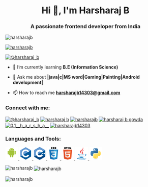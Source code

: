 <h1 align="center">Hi 👋, I'm Harsharaj B</h1>
<h3 align="center">A passionate frontend developer from India</h3>

<p align="left"> <img src="https://komarev.com/ghpvc/?username=harsharajb&label=Profile%20views&color=0e75b6&style=flat" alt="harsharajb" /> </p>

<p align="left"> <a href="https://github.com/ryo-ma/github-profile-trophy"><img src="https://github-profile-trophy.vercel.app/?username=harsharajb" alt="harsharajb" /></a> </p>

<p align="left"> <a href="https://twitter.com/@harsharaj_b" target="blank"><img src="https://img.shields.io/twitter/follow/@harsharaj_b?logo=twitter&style=for-the-badge" alt="@harsharaj_b" /></a> </p>

- 🌱 I’m currently learning **B.E (Information Science)**

- 💬 Ask me about **|java|c|MS word|Gaming|Painting|Android development|**

- 📫 How to reach me **harsharajb14303@gmail.com**

<h3 align="left">Connect with me:</h3>
<p align="left">
<a href="https://twitter.com/@harsharaj_b" target="blank"><img align="center" src="https://raw.githubusercontent.com/rahuldkjain/github-profile-readme-generator/master/src/images/icons/Social/twitter.svg" alt="@harsharaj_b" height="30" width="40" /></a>
<a href="https://linkedin.com/in/harsharaj b" target="blank"><img align="center" src="https://raw.githubusercontent.com/rahuldkjain/github-profile-readme-generator/master/src/images/icons/Social/linked-in-alt.svg" alt="harsharaj b" height="30" width="40" /></a>
<a href="https://codesandbox.com/harsharajb" target="blank"><img align="center" src="https://raw.githubusercontent.com/rahuldkjain/github-profile-readme-generator/master/src/images/icons/Social/codesandbox.svg" alt="harsharajb" height="30" width="40" /></a>
<a href="https://fb.com/harsharaj b gowda" target="blank"><img align="center" src="https://raw.githubusercontent.com/rahuldkjain/github-profile-readme-generator/master/src/images/icons/Social/facebook.svg" alt="harsharaj b gowda" height="30" width="40" /></a>
<a href="https://instagram.com/0.1__h_a_r_s_h_a__" target="blank"><img align="center" src="https://raw.githubusercontent.com/rahuldkjain/github-profile-readme-generator/master/src/images/icons/Social/instagram.svg" alt="0.1__h_a_r_s_h_a__" height="30" width="40" /></a>
<a href="https://www.hackerrank.com/harsharajb14303" target="blank"><img align="center" src="https://raw.githubusercontent.com/rahuldkjain/github-profile-readme-generator/master/src/images/icons/Social/hackerrank.svg" alt="harsharajb14303" height="30" width="40" /></a>
</p>

<h3 align="left">Languages and Tools:</h3>
<p align="left"> <a href="https://developer.android.com" target="_blank" rel="noreferrer"> <img src="https://raw.githubusercontent.com/devicons/devicon/master/icons/android/android-original-wordmark.svg" alt="android" width="40" height="40"/> </a> <a href="https://www.cprogramming.com/" target="_blank" rel="noreferrer"> <img src="https://raw.githubusercontent.com/devicons/devicon/master/icons/c/c-original.svg" alt="c" width="40" height="40"/> </a> <a href="https://www.w3schools.com/cpp/" target="_blank" rel="noreferrer"> <img src="https://raw.githubusercontent.com/devicons/devicon/master/icons/cplusplus/cplusplus-original.svg" alt="cplusplus" width="40" height="40"/> </a> <a href="https://www.w3schools.com/css/" target="_blank" rel="noreferrer"> <img src="https://raw.githubusercontent.com/devicons/devicon/master/icons/css3/css3-original-wordmark.svg" alt="css3" width="40" height="40"/> </a> <a href="https://www.w3.org/html/" target="_blank" rel="noreferrer"> <img src="https://raw.githubusercontent.com/devicons/devicon/master/icons/html5/html5-original-wordmark.svg" alt="html5" width="40" height="40"/> </a> <a href="https://www.java.com" target="_blank" rel="noreferrer"> <img src="https://raw.githubusercontent.com/devicons/devicon/master/icons/java/java-original.svg" alt="java" width="40" height="40"/> </a> <a href="https://www.python.org" target="_blank" rel="noreferrer"> <img src="https://raw.githubusercontent.com/devicons/devicon/master/icons/python/python-original.svg" alt="python" width="40" height="40"/> </a> </p>

<p><img align="left" src="https://github-readme-stats.vercel.app/api/top-langs?username=harsharajb&show_icons=true&locale=en&layout=compact" alt="harsharajb" /></p>

<p>&nbsp;<img align="center" src="https://github-readme-stats.vercel.app/api?username=harsharajb&show_icons=true&locale=en" alt="harsharajb" /></p>

<p><img align="center" src="https://github-readme-streak-stats.herokuapp.com/?user=harsharajb&" alt="harsharajb" /></p>

